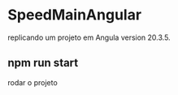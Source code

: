 # SpeedMainAngular

replicando um projeto em Angula version 20.3.5.

## npm run start 
rodar o projeto 